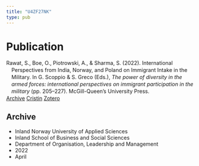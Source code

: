 ```yaml
---
title: "U4ZF27NK"
type: pub
---
```

<h1>Publication</h1>
<article id="csl-bib-container-U4ZF27NK" class="csl-bib-container">
  <div class="csl-bib-body" style="line-height: 1.35; padding-left: 1em; text-indent:-1em;">
  <div class="csl-entry">Rawat, S., Boe, O., Piotrowski, A., &amp; Sharma, S. (2022). International Perspectives from India, Norway, and Poland on Immigrant Intake in the Military. In G. Scoppio &amp; S. Greco (Eds.), <i>The power of diversity in the armed forces: international perspectives on immigrant participation in the military</i> (pp. 205&#x2013;227). McGill-Queen&#x2019;s University Press.</div>
</div>
  <div class="csl-bib-buttons">
    <a href="#taxonomy-article-U4ZF27NK" class="csl-bib-button">Archive</a>
    <a href="https://app.cristin.no/results/show.jsf?id=2018715" alt="Cristin URL" class="csl-bib-button">Cristin</a>
    <a href="http://zotero.org/groups/5402882/items/U4ZF27NK" alt="Zotero URL" class="csl-bib-button">Zotero</a>
  </div>
  <div id="csl-bib-meta-container-U4ZF27NK"></div>
</article>
<div id="csl-bib-meta-U4ZF27NK" class="csl-bib-meta">
  <article id="taxonomy-article-U4ZF27NK" class="taxonomy-article">
    <h1>Archive</h1>
    <ul>
      <li>Inland Norway University of Applied Sciences</li>
      <li>Inland School of Business and Social Sciences</li>
      <li>Department of Organisation, Leadership and Management</li>
      <li>2022</li>
      <li>April</li>
    </ul>
  </article>
</div>
